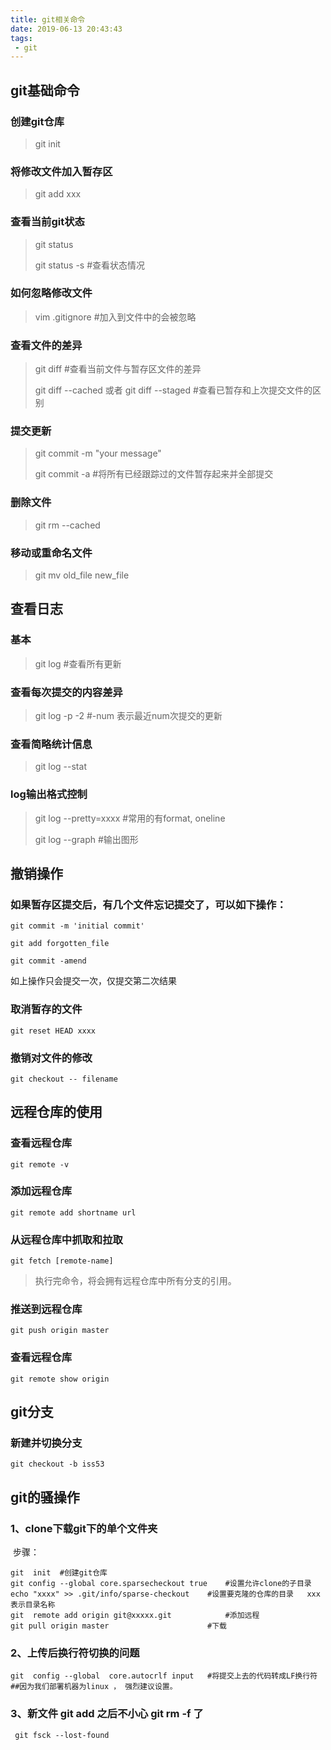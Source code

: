 ```yaml
---
title: git相关命令
date: 2019-06-13 20:43:43
tags:
 - git
---
```


## git基础命令

### 创建git仓库

> git init

### 将修改文件加入暂存区

> git add xxx

### 查看当前git状态

> git status    
>
> git  status -s   #查看状态情况  

### 如何忽略修改文件

> vim .gitignore  #加入到文件中的会被忽略

### 查看文件的差异

> git diff  #查看当前文件与暂存区文件的差异
>
> git diff --cached  或者 git diff --staged #查看已暂存和上次提交文件的区别

### 提交更新

> git commit  -m  "your message"
>
> git commit -a  #将所有已经跟踪过的文件暂存起来并全部提交 

### 删除文件

> git rm  --cached 

### 移动或重命名文件

> git mv old_file new_file



## 查看日志

### 基本

> git log   #查看所有更新

### 查看每次提交的内容差异

> git log -p -2  #-num 表示最近num次提交的更新

### 查看简略统计信息

> git log --stat   

### log输出格式控制

> git log --pretty=xxxx #常用的有format, oneline
>
> git log --graph #输出图形



## 撤销操作

### 如果暂存区提交后，有几个文件忘记提交了，可以如下操作：

`git commit -m 'initial commit'`

`git add forgotten_file`

`git commit -amend`

如上操作只会提交一次，仅提交第二次结果

### 取消暂存的文件

`git reset HEAD xxxx`

### 撤销对文件的修改

`git checkout -- filename`



## 远程仓库的使用

### 查看远程仓库

`git remote -v`

### 添加远程仓库

`git remote add shortname url`

### 从远程仓库中抓取和拉取

`git fetch [remote-name]`

> 执行完命令，将会拥有远程仓库中所有分支的引用。

### 推送到远程仓库

`git push origin master`

### 查看远程仓库

`git remote show origin`





## **git分支**

### 新建并切换分支

`git checkout -b iss53`



## git的骚操作

### 1、clone下载git下的单个文件夹

​	步骤：

```shell
git  init  #创建git仓库
git config --global core.sparsecheckout true	#设置允许clone的子目录
echo "xxxx" >> .git/info/sparse-checkout 	#设置要克隆的仓库的目录   xxx表示目录名称
git  remote add origin git@xxxxx.git			#添加远程
git pull origin master						#下载
```

### 2、上传后换行符切换的问题



```shell
git  config --global  core.autocrlf input   #将提交上去的代码转成LF换行符
##因为我们部署机器为linux ， 强烈建议设置。
```



### 3、新文件 git add 之后不小心 git rm -f 了

```shell
 git fsck --lost-found 
```



